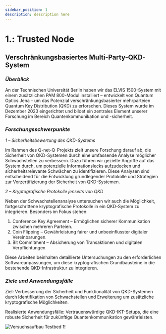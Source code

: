 ```yaml
---
sidebar_position: 1
description: description here
---
```


# 1.: Trusted Node

## Verschränkungsbasiertes Multi-Party-QKD-System

### *Überblick*

An der Technischen Universität Berlin haben wir das ELVIS 1500-System mit einem zusätzlichen PAM 800-Modul installiert – entwickelt von Quantum Optics Jena – um das Potenzial verschränkungsbasierter mehrparteien Quantum Key Distribution (QKD) zu erforschen. Dieses System wurde im Dezember 2023 eingerichtet und bildet ein zentrales Element unserer Forschung im Bereich Quantenkommunikation und -sicherheit.

### *Forschungsschwerpunkte*

*1 – Sicherheitsbewertung des QKD-Systems*

Im Rahmen des Q-net-Q-Projekts zielt unsere Forschung darauf ab, die Sicherheit von QKD-Systemen durch eine umfassende Analyse möglicher Schwachstellen zu verbessern. Dazu führen wir gezielte Angriffe auf das System durch, um potenzielle Informationslecks aufzudecken und sicherheitsrelevante Schwächen zu identifizieren. Diese Analysen sind entscheidend für die Entwicklung grundlegender Protokolle und Strategien zur Vorzertifizierung der Sicherheit von QKD-Systemen.

*2 – Kryptografische Protokolle jenseits von QKD*

Neben der Schwachstellenanalyse untersuchen wir auch die Möglichkeit, fortgeschrittene kryptografische Protokolle in ein QKD-System zu integrieren. Besonders im Fokus stehen:

1) Conference Key Agreement – Ermöglichen sicherer Kommunikation zwischen mehreren Parteien.
2) Coin Flipping – Gewährleistung fairer und unbeeinflusster digitaler Vereinbarungen.
3) Bit Commitment – Absicherung von Transaktionen und digitalen Verpflichtungen.

Diese Arbeiten beinhalten detaillierte Untersuchungen zu den erforderlichen Softwareanpassungen, um diese kryptografischen Grundbausteine in die bestehende QKD-Infrastruktur zu integrieren.

### *Ziele und Anwendungsfälle*

Ziel: Verbesserung der Sicherheit und Funktionalität von QKD-Systemen durch Identifikation von Schwachstellen und Erweiterung um zusätzliche kryptografische Möglichkeiten.

Realisierte Anwendungsfälle: Vertrauenswürdige QKD-IKT-Setups, die eine robuste Sicherheit für zukünftige Quantenkommunikation gewährleisten.

![Versuchsaufbau Testbed 1!](/img/testbed_1.jpg)
